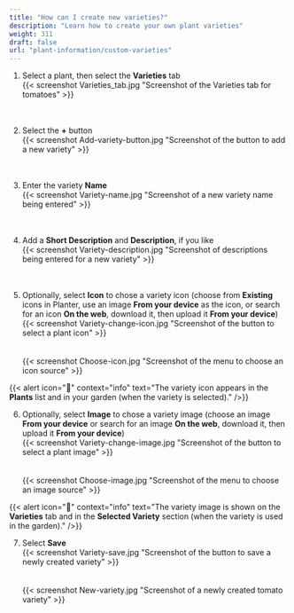 ```yaml
---
title: "How can I create new varieties?"
description: "Learn how to create your own plant varieties"
weight: 311
draft: false
url: "plant-information/custom-varieties"
---
```


1. Select a plant, then select the **Varieties** tab<br />
{{< screenshot Varieties_tab.jpg "Screenshot of the Varieties tab for tomatoes" >}}<br /><br /><br />

2. Select the **+** button<br />
{{< screenshot Add-variety-button.jpg "Screenshot of the button to add a new variety" >}}<br /><br /><br />

3. Enter the variety **Name**<br />
{{< screenshot Variety-name.jpg "Screenshot of a new variety name being entered" >}}<br /><br /><br />

4. Add a **Short Description** and **Description**, if you like<br />
{{< screenshot Variety-description.jpg "Screenshot of descriptions being entered for a new variety" >}}<br /><br /><br />

5. Optionally, select **Icon** to chose a variety icon (choose from **Existing** icons in Planter, use an image **From your device** as the icon, or search for an icon **On the web**, download it, then upload it **From your device**)<br />
{{< screenshot Variety-change-icon.jpg "Screenshot of the button to select a plant icon" >}}<br /><br /><br />
{{< screenshot Choose-icon.jpg "Screenshot of the menu to choose an icon source" >}}

{{< alert icon="🌱" context="info" text="The variety icon appears in the **Plants** list and in your garden (when the variety is selected)." />}}

6. Optionally, select **Image** to chose a variety image (choose an image **From your device** or search for an image **On the web**, download it, then upload it **From your device**)<br />
{{< screenshot Variety-change-image.jpg "Screenshot of the button to select a plant image" >}}<br /><br /><br />
{{< screenshot Choose-image.jpg "Screenshot of the menu to choose an image source" >}}

{{< alert icon="🍅" context="info" text="The variety image is shown on the **Varieties** tab and in the **Selected Variety** section (when the variety is used in the garden)." />}}

7. Select **Save**<br />
{{< screenshot Variety-save.jpg "Screenshot of the button to save a newly created variety" >}}<br /><br /><br />
{{< screenshot New-variety.jpg "Screenshot of a newly created tomato variety" >}}
